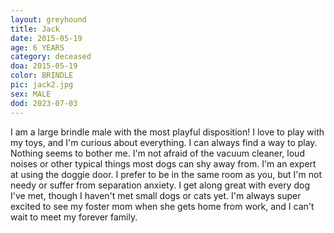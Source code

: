 ```yaml
---
layout: greyhound
title: Jack
date: 2015-05-19
age: 6 YEARS
category: deceased
doa: 2015-05-19
color: BRINDLE
pic: jack2.jpg
sex: MALE
dod: 2023-07-03
---
```


I am a large brindle male with the most playful disposition! I love to play with my toys, and
I'm curious about everything. I can always find a way to play. Nothing seems to bother me. I'm
not afraid of the vacuum cleaner, loud noises or other typical things most dogs can shy away
from. I'm an expert at using the doggie door. I prefer to be in the same room as you, but I'm
not needy or suffer from separation anxiety. I get along great with every dog I've met, though
I haven't met small dogs or cats yet. I'm always super excited to see my foster mom when she
gets home from work, and I can't wait to meet my forever family.
